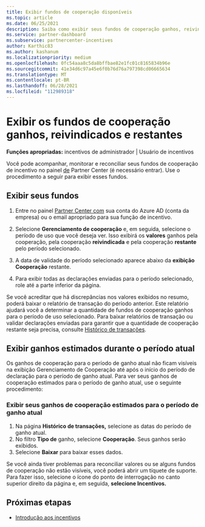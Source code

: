 ```yaml
---
title: Exibir fundos de cooperação disponíveis
ms.topic: article
ms.date: 06/25/2021
description: Saiba como exibir seus fundos de cooperação ganhos, reivindicados e restantes, exibir datas de expiração e reconciliar valores inconsistentes.
ms.service: partner-dashboard
ms.subservice: partnercenter-incentives
author: Karthic83
ms.author: kashanum
ms.localizationpriority: medium
ms.openlocfilehash: 0fc54aaa8c5da8bffbae82e1fc01c8165834b96e
ms.sourcegitcommit: 41e34d6c97a45e6f0b76d76a797398cd06665634
ms.translationtype: MT
ms.contentlocale: pt-BR
ms.lasthandoff: 06/28/2021
ms.locfileid: "112989318"
---
```

# <a name="view-available-earned-claimed-and-remaining-co-op-funds"></a>Exibir os fundos de cooperação ganhos, reivindicados e restantes

**Funções apropriadas:** incentivos de administrador | Usuário de incentivos

Você pode acompanhar, monitorar e reconciliar seus fundos de cooperação de incentivo no painel [de](https://partner.microsoft.com/dashboard/) Partner Center (é necessário entrar). Use o procedimento a seguir para exibir esses fundos.

## <a name="view-your-funds"></a>Exibir seus fundos

1. Entre no painel [Partner Center com](https://partner.microsoft.com/dashboard/) sua conta do Azure AD (conta da empresa) ou o email apropriado para sua função de incentivo.

2. Selecione **Gerenciamento de cooperação** e, em seguida, selecione o período de uso que você deseja ver. Isso exibirá os **valores** ganhos pela cooperação, pela cooperação **reivindicada** e pela cooperação **restante** pelo período selecionado.

3. A data de validade do período selecionado aparece abaixo da **exibição Cooperação** restante.  

4. Para exibir todas as declarações enviadas para o período selecionado, role até a parte inferior da página.

Se você acreditar que há discrepâncias nos valores exibidos no resumo, poderá baixar o relatório de transação do período anterior. Este relatório ajudará você a determinar a quantidade de fundos de cooperação ganhos para o período de uso selecionado. Para baixar relatórios de transação ou validar declarações enviadas para garantir que a quantidade de cooperação restante seja precisa, consulte [Histórico de transações](./payout-statement.md#transaction-history).

## <a name="view-estimated-earnings-during-the-current-period"></a>Exibir ganhos estimados durante o período atual
Os ganhos de cooperação para o período de ganho atual não ficam visíveis na exibição Gerenciamento de Cooperação até após o início do período de declaração para o período de ganho atual. Para ver seus ganhos de cooperação estimados para o período de ganho atual, use o seguinte procedimento:

### <a name="view-your-estimated-co-op-earnings-for-the-current-earning-period"></a>Exibir seus ganhos de cooperação estimados para o período de ganho atual

1. Na página **Histórico de transações,** selecione as datas do período de ganho atual.
2. No filtro **Tipo de** ganho, selecione **Cooperação**. Seus ganhos serão exibidos.
3. Selecione **Baixar** para baixar esses dados.

Se você ainda tiver problemas para reconciliar valores ou se alguns fundos de cooperação não estão visíveis, você poderá abrir um tíquete de suporte. Para fazer isso, selecione o ícone do ponto de interrogação no canto superior direito da página e, em seguida, **selecione Incentivos.**

## <a name="next-steps"></a>Próximas etapas

- [Introdução aos incentivos](incentives-get-started-intro.md)